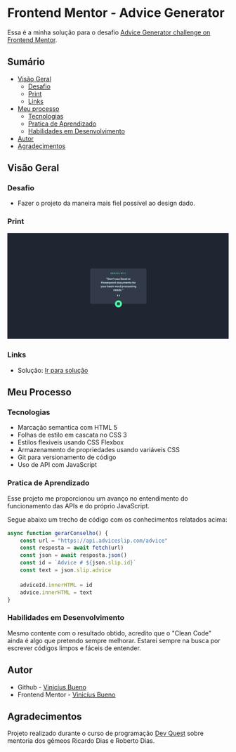 # Frontend Mentor - Advice Generator 

Essa é a minha solução para o desafio [Advice Generator challenge on Frontend Mentor](https://www.frontendmentor.io/challenges/advice-generator-app-QdUG-13db).

## Sumário

- [Visão Geral](#visão-geral)
  - [Desafio](#desafio)
  - [Print](#print)
  - [Links](#links)
- [Meu processo](#meu-processo)
  - [Tecnologias](#tecnologias)
  - [Pratica de Aprendizado](#pratica-de-aprendizado)
  - [Habilidades em Desenvolvimento](#habilidades-em-desenvolvimento)
- [Autor](#autor)
- [Agradecimentos](#agradecimentos)

## Visão Geral

### Desafio

- Fazer o projeto da maneira mais fiel possível ao design dado.

### Print

![](./solucao.png)

### Links

- Solução: [Ir para solução](https://vinicius-b-oliveira.github.io/advice-generator/)

## Meu Processo

### Tecnologias

- Marcação semantica com HTML 5
- Folhas de estilo em cascata no CSS 3
- Estilos flexiveis usando CSS Flexbox
- Armazenamento de propriedades usando variáveis CSS
- Git para versionamento de código
- Uso de API com JavaScript

### Pratica de Aprendizado

Esse projeto me proporcionou um avanço no entendimento do funcionamento das APIs e do próprio JavaScript. 

Segue abaixo um trecho de código com os conhecimentos relatados acima: 
```javascript
async function gerarConselho() {
    const url = "https://api.adviceslip.com/advice"
    const resposta = await fetch(url)
    const json = await resposta.json()
    const id = `Advice # ${json.slip.id}`
    const text = json.slip.advice

    adviceId.innerHTML = id
    advice.innerHTML = text
}
```

### Habilidades em Desenvolvimento

Mesmo contente com o resultado obtido, acredito que o "Clean Code" ainda é algo que pretendo sempre melhorar. Estarei sempre na busca por escrever códigos limpos e fáceis de entender. 

## Autor

- Github - [Vinicíus Bueno](https://github.com/Vinicius-b-oliveira)
- Frontend Mentor - [Vinicíus Bueno](https://www.frontendmentor.io/profile/Vinicius-b-oliveira)

## Agradecimentos

Projeto realizado durante o curso de programação [Dev Quest](https://devemdobro.com/matriculas-abertas/) sobre mentoria dos gêmeos Ricardo Dias e Roberto Dias. 